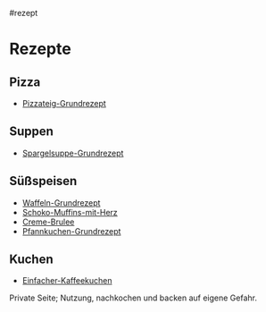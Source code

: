 #rezept 




# Rezepte

## Pizza

- [Pizzateig-Grundrezept](./Pizzateig-Grundrezept.md)

## Suppen

- [Spargelsuppe-Grundrezept](./Spargelsuppe-Grundrezept.md)

## Süßspeisen

- [Waffeln-Grundrezept](Küche/Waffeln-Grundrezept.md)
- [Schoko-Muffins-mit-Herz](./Schoko-Muffins-mit-Herz.md)
- [Creme-Brulee](./Creme-Brulee.md)
- [Pfannkuchen-Grundrezept](Küche/Pfannkuchen-Grundrezept.md)

## Kuchen

- [Einfacher-Kaffeekuchen](./Einfacher-Kaffeekuchen.md)


Private Seite; Nutzung, nachkochen und backen auf eigene Gefahr.


